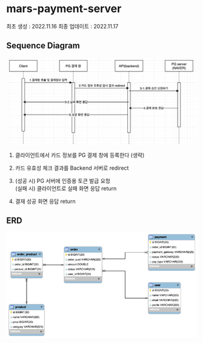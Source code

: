 # mars-payment-server

최초 생성 : 2022.11.16
최종 업데이트 : 2022.11.17

## Sequence Diagram

![img.png](img/img.png)

1. 클라이언트에서 카드 정보를 PG 결제 창에 등록한다 (생략)
2. 카드 유효성 체크 결과를 Backend 서버로 redirect

3. (성공 시) PG 서버에 인증용 토큰 발급 요청
   <br/>(실패 시) 클라이언트로 실패 화면 응답 return

4. 결재 성공 화면 응답 return

## ERD

![erd](img/ERD.png)
